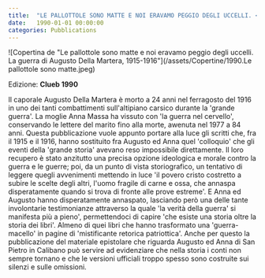 ```yaml
---
title:  "LE PALLOTTOLE SONO MATTE E NOI ERAVAMO PEGGIO DEGLI UCCELLI. </br>La guerra di Augusto Della Martera, 1915-1916."
date:   1990-01-01 00:00:00
categories: Pubblications
---
```


![Copertina de "Le pallottole sono matte e noi eravamo peggio degli uccelli. La guerra di Augusto Della Martera, 1915-1916"](/assets/Copertine/1990.Le pallottole sono matte.jpeg)

Edizione: **Clueb 1990**

Il caporale Augusto Della Martera è morto a 24 anni nel ferragosto del 1916 in uno dei tanti combattimenti sull'altipiano carsico durante la 'grande guerra'. La moglie Anna Massa ha vissuto con 'la guerra nel cervello', conservando le lettere del marito fino alla morte, awenuta nel 1977 a 84 anni. Questa pubblicazione vuole appunto portare alla luce gli scritti che, fra il 1915 e il 1916, hanno sostituito fra Augusto ed Anna quel 'colloquio' che gli eventi della 'grande storia' avevano reso impossibile direttamente. Il loro recupero è stato anzitutto una precisa opzione ideologica e morale contro la guerra e le guerre; poi, da un punto di vista storiografico, un tentativo di leggere quegli avvenimenti mettendo in luce 'il povero cristo costretto a subire le scelte degli altri, l'uomo fragile di carne e ossa, che annaspa disperatamente quando si trova di fronte alle prove estreme'. E Anna ed Augusto hanno disperatamente annaspato, lasciando però una delle tante involontarie testimonianze attraverso la quale 'la verità della guerra' si manifesta più a pieno', permettendoci di capire 'che esiste una storia oltre la storia dei libri'. Almeno di quei libri che hanno trasformato una 'guerra-macello' in pagine di 'mistificante retorica patriottica'. Anche per questo la pubblicazione del materiale epistolare che riguarda Augusto ed Anna di San Pietro in Calibano può servire ad evidenziare che nella storia i conti non sempre tornano e che le versioni ufficiali troppo spesso sono costruite sui silenzi e sulle omissioni.

